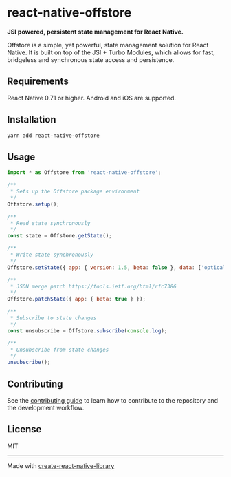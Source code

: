 # react-native-offstore

**JSI powered, persistent state management for React Native.**

Offstore is a simple, yet powerful, state management solution for React Native. It is built on top of the JSI + Turbo Modules, which allows for fast, bridgeless and synchronous state access and persistence.

## Requirements

React Native 0.71 or higher. Android and iOS are supported.

## Installation

```sh
yarn add react-native-offstore
```

## Usage

```js
import * as Offstore from 'react-native-offstore';

/**
 * Sets up the Offstore package environment
 */
Offstore.setup();

/**
 * Read state synchronously
 */
const state = Offstore.getState();

/**
 * Write state synchronously
 */
Offstore.setState({ app: { version: 1.5, beta: false }, data: ['optical', 'matrix', 'konflict'] });

/**
 * JSON merge patch https://tools.ietf.org/html/rfc7386
 */
Offstore.patchState({ app: { beta: true } });

/**
 * Subscribe to state changes
 */
const unsubscribe = Offstore.subscribe(console.log);

/**
 * Unsubscribe from state changes
 */
unsubscribe();
```

## Contributing

See the [contributing guide](CONTRIBUTING.md) to learn how to contribute to the repository and the development workflow.

## License

MIT

---

Made with [create-react-native-library](https://github.com/callstack/react-native-builder-bob)
